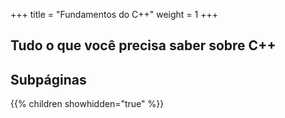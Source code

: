 +++
title = "Fundamentos do C++"
weight = 1
+++

## Tudo o que você precisa saber sobre C++

## Subpáginas

{{% children showhidden="true" %}}